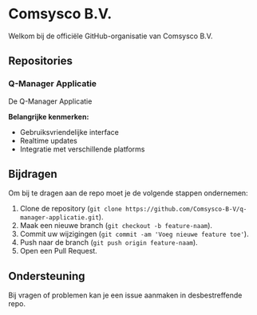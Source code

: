 # Comsysco B.V.

Welkom bij de officiële GitHub-organisatie van Comsysco B.V. 
## Repositories

### Q-Manager Applicatie

De Q-Manager Applicatie 

**Belangrijke kenmerken:**
- Gebruiksvriendelijke interface
- Realtime updates
- Integratie met verschillende platforms

## Bijdragen

Om bij te dragen aan de repo moet je de volgende stappen ondernemen:

1. Clone de repository (`git clone https://github.com/Comsysco-B-V/q-manager-applicatie.git`).
2. Maak een nieuwe branch (`git checkout -b feature-naam`).
3. Commit uw wijzigingen (`git commit -am 'Voeg nieuwe feature toe'`).
4. Push naar de branch (`git push origin feature-naam`).
5. Open een Pull Request.

## Ondersteuning

Bij vragen of problemen kan je een issue aanmaken in desbestreffende repo. 

